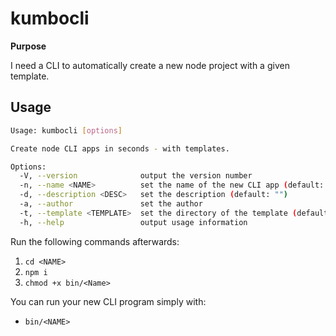# kumbocli

**Purpose**

I need a CLI to automatically create a new node project with a given template.


## Usage

```sh
Usage: kumbocli [options]

Create node CLI apps in seconds - with templates.

Options:
  -V, --version              output the version number
  -n, --name <NAME>          set the name of the new CLI app (default: "")
  -d, --description <DESC>   set the description (default: "")
  -a, --author               set the author
  -t, --template <TEMPLATE>  set the directory of the template (default: "data/templates/default-cli")
  -h, --help                 output usage information
```

Run the following commands afterwards:

1. `cd <NAME>`
2. `npm i`
3. `chmod +x bin/<Name>`

You can run your new CLI program simply with: 

- `bin/<NAME>`